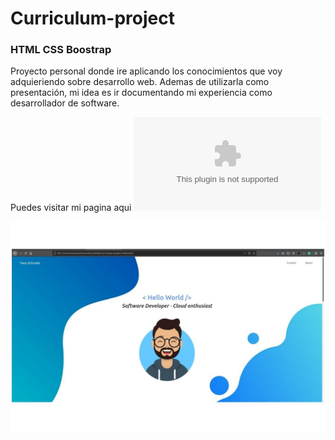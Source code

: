 # Curriculum-project

### HTML CSS Boostrap
  
  Proyecto personal donde ire aplicando los conocimientos que voy adquieriendo sobre desarrollo web.
  Ademas de utilizarla como presentación, mi idea es ir documentando mi experiencia como desarrollador de software.
  
  Puedes visitar mi pagina aqui ![Facu - Software Developer](facuschirado.com)
  
  
![image](screenshot.jpg)
